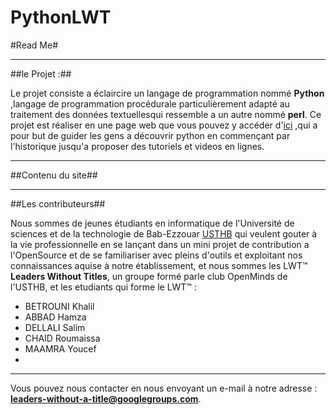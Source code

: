 PythonLWT
=========
#Read Me#

---

##le Projet :##

Le projet consiste a éclaircire un langage de programmation nommé **Python** ,langage de programmation procédurale particulièrement  adapté au
 traitement des données textuellesqui ressemble a un autre nommé **perl**.
Ce projet est réaliser en une page web que vous pouvez y accéder d'[ici](www.notre_site_doit_apparaitre_ici.je_sais_pas) ,qui a pour but de guider les gens a découvrir python en commençant par l'historique jusqu'a proposer des tutoriels et videos en lignes.

---

##Contenu du site##







---

##Les contributeurs##

Nous sommes de jeunes étudiants en informatique de l'Université de sciences et de la technologie de Bab-Ezzouar [USTHB](www.usthb.dz) qui veulent gouter à la
vie professionnelle en se lançant dans un mini projet de contribution a l'OpenSource et de se familiariser avec pleins d'outils et exploitant nos connaissances 
aquise à notre établissement, et nous sommes les LWT™ **Leaders Without Titles**, un groupe formé parle club OpenMinds de l'USTHB, et les etudiants qui forme
le LWT™ :
* BETROUNI Khalil 
* ABBAD Hamza     
* DELLALI Salim   
* CHAID Roumaissa
* MAAMRA Youcef
* 
---

Vous pouvez nous contacter en nous envoyant un e-mail à notre adresse : **leaders-without-a-title@googlegroups.com**.
